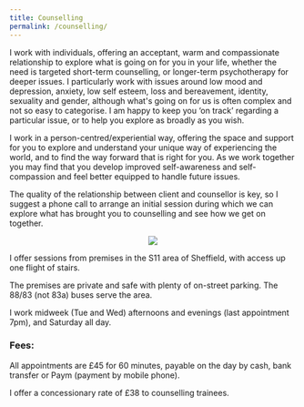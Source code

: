 ```yaml
---
title: Counselling
permalink: /counselling/
---
```

I work with individuals, offering an acceptant, warm and compassionate relationship to explore what is going on for you in your life, whether the need is targeted short-term counselling, or longer-term psychotherapy for deeper issues. I particularly work with issues around low mood and depression, anxiety, low self esteem, loss and bereavement, identity, sexuality and gender, although what's going on for us is often complex and not so easy to categorise. I am happy to keep you ‘on track’ regarding a particular issue, or to help you explore as broadly as you wish.

I work in a person-centred/experiential way, offering the space and support for you to explore and understand your unique way of experiencing the world, and to find the way forward that is right for you. As we work together you may find that you develop improved self-awareness and self-compassion and feel better equipped to handle future issues.

The quality of the relationship between client and counsellor is key, so I suggest a phone call to arrange an initial session during which we can explore what has brought you to counselling and see how we get on together.

<div id="image" class="image" align="center"><img src="{{ "/images/TherapyRoomSmall.jpg" | absolute_url }}" class="centered fit" /></div>

I offer sessions from premises in the S11 area of Sheffield, with access up one flight of stairs.

The premises are private and safe with plenty of on-street parking. The 88/83 (not 83a) buses serve the area. 


I work midweek (Tue and Wed) afternoons and evenings (last appointment 7pm), and Saturday all day. 
 
### Fees:

All appointments are £45 for 60 minutes, payable on the day by cash, bank transfer or Paym (payment by mobile phone).

I offer a concessionary rate of £38 to counselling trainees.
